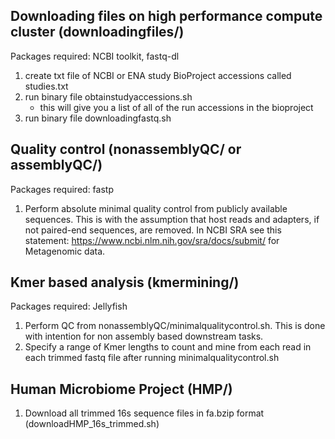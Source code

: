 ## Downloading files on high performance compute cluster (downloadingfiles/)
Packages required: NCBI toolkit, fastq-dl
1. create txt file of NCBI or ENA study BioProject accessions called studies.txt
2. run binary file obtainstudyaccessions.sh
   - this will give you a list of all of the run accessions in the bioproject
3. run binary file downloadingfastq.sh

## Quality control (nonassemblyQC/ or assemblyQC/)
Packages required: fastp
1. Perform absolute minimal quality control from publicly available sequences. This is with the assumption that host reads and adapters, if not paired-end sequences, are removed. In NCBI SRA see this statement: https://www.ncbi.nlm.nih.gov/sra/docs/submit/ for Metagenomic data. 

## Kmer based analysis (kmermining/)
Packages required: Jellyfish
1. Perform QC from nonassemblyQC/minimalqualitycontrol.sh. This is done with intention for non assembly based downstream tasks.
2. Specify a range of Kmer lengths to count and mine from each read in each trimmed fastq file after running minimalqualitycontrol.sh 

## Human Microbiome Project (HMP/)
1. Download all trimmed 16s sequence files in fa.bzip format (downloadHMP_16s_trimmed.sh)
